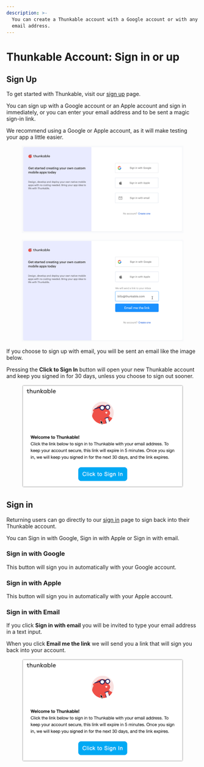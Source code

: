 ```yaml
---
description: >-
  You can create a Thunkable account with a Google account or with any other
  email address.
---
```


# Thunkable Account: Sign in or up

## **Sign Up**

To get started with Thunkable, visit our [sign up](https://x.thunkable.com/signup) page.&#x20;

You can sign up with a Google account or an Apple account and sign in immediately, or you can enter your email address and to be sent a magic sign-in link.&#x20;

We recommend using a Google or Apple account, as it will make testing your app a little easier.

<figure><img src="../../.gitbook/assets/Sign in screen.png" alt=""><figcaption></figcaption></figure>

<figure><img src="../../.gitbook/assets/Sign-in screen - email entered.png" alt=""><figcaption></figcaption></figure>

If you choose to sign up with email, you will be sent an email like the image below.&#x20;

Pressing the **Click to Sign In** button will open your new Thunkable account and keep you signed in for 30 days, unless you choose to sign out sooner.

<div align="left">

<figure><img src="../../.gitbook/assets/Email sign-in - Click to Sign In.png" alt="" width="563"><figcaption></figcaption></figure>

</div>

## **Sign in**‌

Returning users can go directly to our [sign in](https://x.thunkable.com/login) page to sign back into their Thunkable account.&#x20;

You can Sign in with Google, Sign in with Apple or Sign in with email.

### **Sign in with Google**

This button will sign you in automatically with your Google account.&#x20;

### Sign in with Apple

This button will sign you in automatically with your Apple account.‌

### **Sign in with Email**

If you click **Sign in with email** you will be invited to type your email address in a text input.

When you click **Email me the link** we will send you a link that will sign you back into your account.

<div align="left">

<figure><img src="../../.gitbook/assets/Email sign-in - Click to Sign In.png" alt="" width="563"><figcaption></figcaption></figure>

</div>

